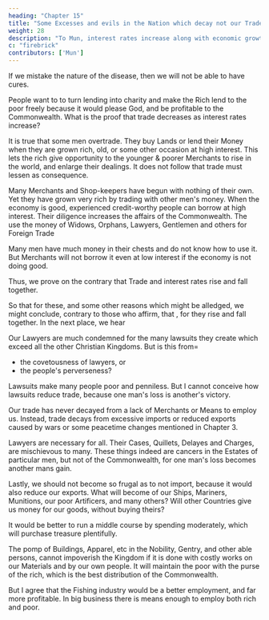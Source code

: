 ```yaml
---
heading: "Chapter 15"
title: "Some Excesses and evils in the Nation which decay not our Trade nor Treasure"
weight: 28
description: "To Mun, interest rates increase along with economic growth"
c: "firebrick"
contributors: ['Mun']
---
```


<!-- date=  2020-01-19 -->

<!-- It is not my intent to excuse or extenuate any the least excess or evil in the Commonwealth, but rather highly to approve and commend that which by others hath been spoken and written against such abuses.
Yet in this discourse of Treasure, as I have already set down affirmatively, which are the true causes that may either augment or decrease the same= 
so is it not impertinent to continue my negative declarations of those enormities and actions which cannot work these effects as some men have supposed.

For in redress of this important business,  -->

If we mistake the nature of the disease, then we will not be able to have cures. 

People want to to turn lending into charity and make the Rich lend to the poor freely because it would please God, and be profitable to the Commonwealth. What is the proof that trade decreases as interest rates increase?

It is true that some men overtrade. They buy Lands or lend their Money when they are grown rich, old, or some other occasion at high interest. This lets the rich give opportunity to the younger & poorer Merchants to rise in the world, and enlarge their dealings. It does not follow that trade must lessen as consequence.  

<!-- ; to the performance whereof, if they want means of their own, they may, and do,take it up at interest=  so that our money lies not dead, it is still traded. -->
Many Merchants and Shop-keepers have begun with nothing of their own. Yet they have grown very rich by trading with other men's money. When the economy is good, experienced credit-worthy people can borrow at high interest. Their diligence increases the affairs of the Commonwealth. The use the money of Widows, Orphans, Lawyers, Gentlemen and others for Foreign Trade

<!-- do we not know, that when trading is quick and good, many men, by means of their experience, and having credit to take up money at interest, do trade for much more than they are worth of their own stock?  -->

<!-- by which diligence of the industrious, the  are increased, 

, which themselves have no skill to perform. We find at this present, that notwithstanding the Poverty we are fallen into by the Excesses and Losses of late times, yet that  -->

Many men have much money in their chests and do not know how to use it. But Merchants will not borrow it even at low interest if the economy is not doing good. 

Thus, we prove on the contrary that Trade and interest rates rise and fall together. 


<!--  take the same at interest (although at low rates) in regard there is a stop of trade in Spain and in France, whereby he cannot employ his own meanes, much lesse other mens moneys. -->

So that for these, and some other reasons which might be alledged, we might conclude, contrary to those who affirm, that , for they rise and fall together. In the next place, we hear 

Our Lawyers are much condemned for the many lawsuits they create which exceed all the other Christian Kingdoms. But is this from= 
- the covetousness of lawyers, or
- the people's perverseness?

<!-- And let this be as it may, I will enquire no farther therein than our present discourse doth require, concerning the decay of our Trade, and impoverishing of the Kingdom. -->

Lawsuits make many people poor and penniless. But I cannot conceive how lawsuits reduce trade, because one man's loss is another's victory. 

<!--  should make us trade for less by one single penny, I cannot well conceive. For although amongst the great number of them who are vexed and undone by controversies, there be ever some Merchants; yet we know, that one mans necessity becomes another mans opportunity.
 -->

Our trade has never decayed from a lack of Merchants or Means to employ us. Instead, trade decays from excessive imports or reduced exports caused by wars or some peacetime changes mentioned in Chapter 3.

Lawyers are necessary for all. Their Cases, Quillets, Delayes and Charges, are mischievous to many. These things indeed are cancers in the Estates of particular men, but not of the Commonwealth, for one man's loss becomes another mans gain.

Lastly, we should not become so frugal as to not import, because it would also reduce our exports. What will become of our Ships, Mariners, Munitions, our poor Artificers, and many others? Will other Countries give us money for our goods, without buying theirs? 

It would be better to run a middle course by spending moderately, which will purchase treasure plentifully.

The pomp of Buildings, Apparel, etc in the Nobility, Gentry, and other able persons, cannot impoverish the Kingdom if it is done with costly works on our Materials and by our own people. It will maintain the poor with the purse of the rich, which is the best distribution of the Commonwealth.

But I agree that the Fishing industry would be a better employment, and far more profitable. In big business there is means enough to employ both rich and poor. <!-- , whereof there hath been much said and written; It resteth only that something might be as well effected for the honor and wealth, both of the King and his Kingdoms.
 -->